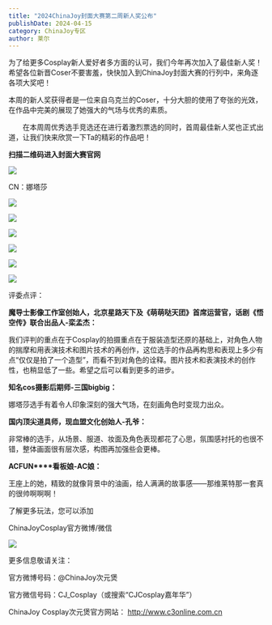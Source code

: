 ```yaml
---
title: "2024ChinaJoy封面大赛第二周新人奖公布"
publishDate: 2024-04-15
category: ChinaJoy专区
author: 莱尔
---
```


为了给更多Cosplay新人爱好者多方面的认可，我们今年再次加入了最佳新人奖！希望各位新晋Coser不要害羞，快快加入到ChinaJoy封面大赛的行列中，来角逐各项大奖吧！

本周的新人奖获得者是一位来自乌克兰的Coser，十分大胆的使用了夸张的光效，在作品中完美的展现了她强大的气场与优秀的素质。

　　在本周周优秀选手竞选还在进行着激烈票选的同时，首周最佳新人奖也正式出道，让我们快来欣赏一下Ta的精彩的作品吧！

**扫描二维码进入封面大赛官网**

![](https://ec-net-1251389766.cos.ap-shanghai.myqcloud.com/wp-content/uploads/2024/04/20240415145045296.png)

CN：娜塔莎

![](https://ec-net-1251389766.cos.ap-shanghai.myqcloud.com/wp-content/uploads/2024/04/20240415145116710-683x1024.png)

![](https://ec-net-1251389766.cos.ap-shanghai.myqcloud.com/wp-content/uploads/2024/04/20240415145122146-683x1024.png)

![](https://ec-net-1251389766.cos.ap-shanghai.myqcloud.com/wp-content/uploads/2024/04/20240415145657687-1024x576.png)

![](https://ec-net-1251389766.cos.ap-shanghai.myqcloud.com/wp-content/uploads/2024/04/20240415145703535-1024x1024.png)

![](https://ec-net-1251389766.cos.ap-shanghai.myqcloud.com/wp-content/uploads/2024/04/20240415145712968-1024x576.png)

![](https://ec-net-1251389766.cos.ap-shanghai.myqcloud.com/wp-content/uploads/2024/04/20240415145723773-682x1024.png)

评委点评：

**魔导士影像工作室创始人，北京星路天下及《萌萌哒天团》首席运营官，话剧《悟空传》联合出品人-栾孟杰：**

我们评判的重点在于Cosplay的拍摄重点在于服装造型还原的基础上，对角色人物的揣摩和用表演技术和图片技术的再创作，这位选手的作品再构思和表现上多少有点“仅仅是拍了一个造型”，而看不到对角色的诠释。图片技术和表演技术的创作性，也稍显低了一些。希望之后可以看到更多的进步。

**知名cos摄影后期师-三国bigbig：**

娜塔莎选手有着令人印象深刻的强大气场，在刻画角色时变现力出众。

**国内顶尖道具师，现血盟文化创始人-孔爷：**

非常棒的选手，从场景、服道、妆面及角色表现都花了心思，氛围感衬托的也很不错，整体画面很有层次感，构图再加强些会更棒。

**ACFUN****看板娘-AC娘：**

王座上的她，精致的就像背景中的油画，给人满满的故事感——那维莱特那一套真的很帅啊啊啊！

了解更多玩法，您可以添加

ChinaJoyCosplay官方微博/微信

![](https://ec-net-1251389766.cos.ap-shanghai.myqcloud.com/wp-content/uploads/2024/04/20240415145731623.png)

更多信息敬请关注：

官方微博号码：@ChinaJoy次元煲

官方微信号码：CJ\_Cosplay（或搜索“CJCosplay嘉年华”）

ChinaJoy Cosplay次元煲官方网站： http://www.c3online.com.cn
